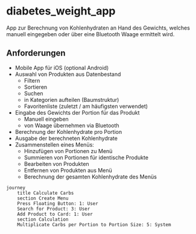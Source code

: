 # diabetes_weight_app
App zur Berechnung von Kohlenhydraten an Hand des Gewichts, welches manuell eingegeben oder über eine Bluetooth Waage ermittelt wird.

## Anforderungen
- Mobile App für iOS (optional Android)
- Auswahl von Produkten aus Datenbestand
    - Filtern
    - Sortieren
    - Suchen
    - in Kategorien aufteilen (Baumstruktur)
    - Favoritenliste (zuletzt / am häufigsten verwendet)
- Eingabe des Gewichts der Portion für das Produkt
    - Manuell eingeben
    - von Waage übernehmen via Bluetooth    
- Berechnung der Kohlenhydrate pro Portion
- Ausgabe der berechneten Kohlenhydrate
- Zusammenstellen eines Menüs:
    - Hinzufügen von Portionen zu Menü
    - Summieren von Portionen für identische Produkte
    - Bearbeiten von Produkten
    - Entfernen von Produkten aus Menü
    - Berechnung der gesamten Kohlenhydrate des Menüs

```mermaid
journey
    title Calculate Carbs
    section Create Menu
    Press Floating Button: 1: User
    Search for Product: 3: User
    Add Product to Card: 1: User
    section Calculation
    Multiplicate Carbs per Portion to Portion Size: 5: System
```